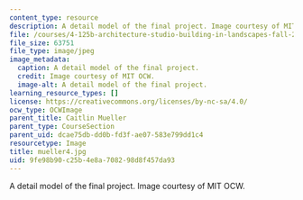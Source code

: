 ```yaml
---
content_type: resource
description: A detail model of the final project. Image courtesy of MIT OCW.
file: /courses/4-125b-architecture-studio-building-in-landscapes-fall-2005/9fe98b90c25b4e8a708298d8f457da93_mueller4.jpg
file_size: 63751
file_type: image/jpeg
image_metadata:
  caption: A detail model of the final project.
  credit: Image courtesy of MIT OCW.
  image-alt: A detail model of the final project.
learning_resource_types: []
license: https://creativecommons.org/licenses/by-nc-sa/4.0/
ocw_type: OCWImage
parent_title: Caitlin Mueller
parent_type: CourseSection
parent_uid: dcae75db-dd0b-fd3f-ae07-583e799dd1c4
resourcetype: Image
title: mueller4.jpg
uid: 9fe98b90-c25b-4e8a-7082-98d8f457da93
---
```

A detail model of the final project. Image courtesy of MIT OCW.